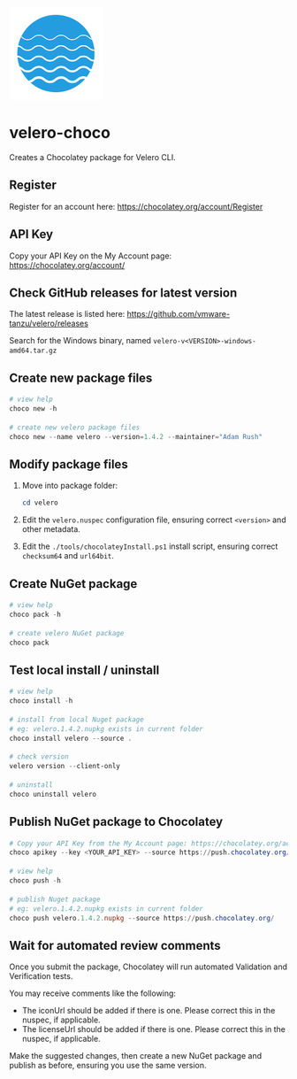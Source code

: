 ![Velero Logo](velero-icon.png "Velero Logo")

# velero-choco

Creates a Chocolatey package for Velero CLI.

## Register

Register for an account here: https://chocolatey.org/account/Register

## API Key

Copy your API Key on the My Account page: https://chocolatey.org/account/

## Check GitHub releases for latest version

The latest release is listed here: https://github.com/vmware-tanzu/velero/releases

Search for the Windows binary, named `velero-v<VERSION>-windows-amd64.tar.gz`

## Create new package files

```powershell
# view help
choco new -h

# create new velero package files
choco new --name velero --version=1.4.2 --maintainer="Adam Rush"
```

## Modify package files

1. Move into package folder:

   ```powershell
   cd velero
   ```

1. Edit the `velero.nuspec` configuration file, ensuring correct `<version>` and other metadata.
1. Edit the `./tools/chocolateyInstall.ps1` install script, ensuring correct `checksum64` and `url64bit`.

## Create NuGet package

```powershell
# view help
choco pack -h

# create velero NuGet package
choco pack
```

## Test local install / uninstall

```powershell
# view help
choco install -h

# install from local Nuget package
# eg: velero.1.4.2.nupkg exists in current folder
choco install velero --source .

# check version
velero version --client-only

# uninstall
choco uninstall velero
```

## Publish NuGet package to Chocolatey

```powershell
# Copy your API Key from the My Account page: https://chocolatey.org/account/
choco apikey --key <YOUR_API_KEY> --source https://push.chocolatey.org/

# view help
choco push -h

# publish Nuget package
# eg: velero.1.4.2.nupkg exists in current folder
choco push velero.1.4.2.nupkg --source https://push.chocolatey.org/
```

## Wait for automated review comments

Once you submit the package, Chocolatey will run automated Validation and Verification tests.

You may receive comments like the following:

- The iconUrl should be added if there is one. Please correct this in the nuspec, if applicable.
- The licenseUrl should be added if there is one. Please correct this in the nuspec, if applicable.

Make the suggested changes, then create a new NuGet package and publish as before, ensuring you use the same version.
